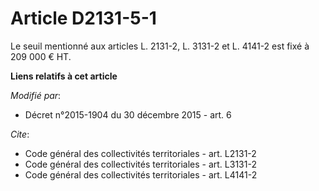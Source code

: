 # Article D2131-5-1

Le seuil mentionné aux articles L. 2131-2, L. 3131-2 et L. 4141-2 est fixé à 209 000 € HT.

**Liens relatifs à cet article**

_Modifié par_:

  - Décret n°2015-1904 du 30 décembre 2015 - art. 6

_Cite_:

  - Code général des collectivités territoriales - art. L2131-2
  - Code général des collectivités territoriales - art. L3131-2
  - Code général des collectivités territoriales - art. L4141-2
